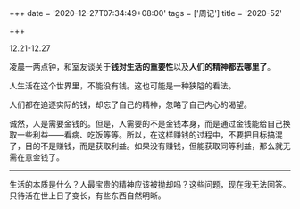 +++
date = '2020-12-27T07:34:49+08:00'
tags = ['周记']
title = '2020-52'

+++

12.21-12.27

凌晨一两点钟，和室友谈关于**钱对生活的重要性**以及**人们的精神都去哪里了**。

人生活在这个世界里，不能没有钱。这也可能是一种狭隘的看法。

人们都在追逐实际的钱，却忘了自己的精神，忽略了自己内心的渴望。

诚然，人是需要金钱的。但是，人需要的不是金钱本身，而是通过金钱能给自己换取一些利益——看病、吃饭等等。所以，在这样赚钱的过程中，不要把目标搞混了，目的不是赚钱，而是获取利益。如果没有赚钱，但能获取同等利益，那么就无需在意金钱了。

---

生活的本质是什么？人最宝贵的精神应该被抛却吗？这些问题，现在我无法回答。只待活在世上日子变长，有些东西自然明晰。
